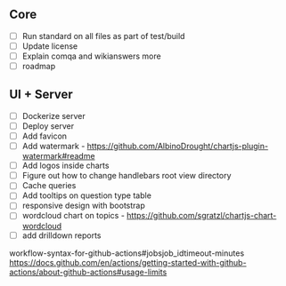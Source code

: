 ## Core
- [ ] Run standard on all files as part of test/build
- [ ] Update license
- [ ] Explain comqa and wikianswers more
- [ ] roadmap

## UI + Server
- [ ] Dockerize server
- [ ] Deploy server
- [ ] Add favicon
- [ ] Add watermark - https://github.com/AlbinoDrought/chartjs-plugin-watermark#readme
- [ ] Add logos inside charts
- [ ] Figure out how to change handlebars root view directory
- [ ] Cache queries
- [ ] Add tooltips on question type table
- [ ] responsive design with bootstrap
- [ ] wordcloud chart on topics - https://github.com/sgratzl/chartjs-chart-wordcloud
- [ ] add drilldown reports

workflow-syntax-for-github-actions#jobsjob_idtimeout-minutes
https://docs.github.com/en/actions/getting-started-with-github-actions/about-github-actions#usage-limits